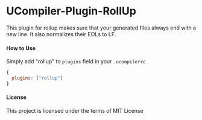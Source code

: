 UCompiler-Plugin-RollUp
======================

This plugin for rollup makes sure that your generated files always end with a new line.
It also normalizes their EOLs to LF.


#### How to Use

Simply add "rollup" to `plugins` field in your `.ucompilerrc`

```js
{
  plugins: ["rollup"]
}
```

#### License

This project is licensed under the terms of MIT License

